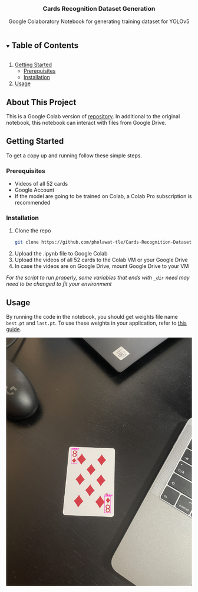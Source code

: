 <!--
*** Thanks for checking out the Best-README-Template. If you have a suggestion
*** that would make this better, please fork the repo and create a pull request
*** or simply open an issue with the tag "enhancement".
*** Thanks again! Now go create something AMAZING! :D
***
***
***
*** To avoid retyping too much info. Do a search and replace for the following:
*** github_username, repo_name, twitter_handle, email, project_title, project_description
-->

<!-- PROJECT LOGO -->
<br />
<p align="center">
  <h3 align="center">Cards Recognition Dataset Generation</h3>

  <p align="center">
    Google Colaboratory Notebook for generating training dataset for YOLOv5
  </p>
</p>

<!-- TABLE OF CONTENTS -->
<details open="open">
  <summary><h2 style="display: inline-block">Table of Contents</h2></summary>
  <ol>
    <li>
      <a href="#getting-started">Getting Started</a>
      <ul>
        <li><a href="#prerequisites">Prerequisites</a></li>
        <li><a href="#installation">Installation</a></li>
      </ul>
    </li>
    <li><a href="#usage">Usage</a></li>
  </ol>
</details>

<!-- GETTING STARTED -->

## About This Project

This is a Google Colab version of [repository](https://github.com/geaxgx/playing-card-detection). In additional to the original notebook, this notebook can interact with files from Google Drive.

## Getting Started

To get a copy up and running follow these simple steps.

### Prerequisites

- Videos of all 52 cards
- Google Account
- If the model are going to be trained on Colab, a Colab Pro subscription is recommended

### Installation

1. Clone the repo
   ```sh
   git clone https://github.com/pholawat-tle/Cards-Recognition-DatasetGeneration
   ```
2. Upload the .ipynb file to Google Colab
3. Upload the videos of all 52 cards to the Colab VM or your Google Drive
4. In case the videos are on Google Drive, mount Google Drive to your VM

_For the script to run properly, some variables that ends with `_dir` need may need to be changed to fit your environment_

<!-- USAGE EXAMPLES -->

## Usage

By running the code in the notebook, you should get weights file name `best.pt` and `last.pt`. To use these weights in your application, refer to [this guide](https://github.com/ultralytics/yolov5/issues/36).

<img src='./img/IMG_1546.JPG'/>
